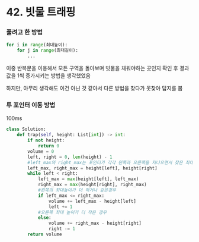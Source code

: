 # 42. 빗물 트래핑

### 풀려고 한 방법
```python 
for i in range(최대높이):
    for j in range(최대길이):
        ...
```
이중 반복문을 이용해서 모든 구역을 돌아보며 빗물을 채워야하는 곳인지 확인 후 결과값을 1씩 증가시키는 방법을 생각했었음

하지만, 아무리 생각해도 이건 아닌 것 같아서 다른 방법을 찾다가 못찾아 답지를 봄

### 투 포인터 이동 방법
100ms
```python
class Solution:
    def trap(self, height: List[int]) -> int:
        if not height:
            return 0
        volume = 0
        left, right = 0, len(height) - 1
        #left_max와 right_max는 포인터가 각각 왼쪽과 오른쪽을 지나오면서 찾은 최대 높이
        left_max, right_max = height[left], height[right]
        while left < right:
            left_max = max(height[left], left_max)
            right_max = max(height[right], right_max)
            #왼쪽의 최대높이가 더 작거나 같은경우
            if left_max <= right_max:
                volume += left_max - height[left]
                left += 1
            #오른쪽 최대 높이가 더 작은 경우
            else:
                volume += right_max - height[right]
                right -= 1
        return volume
```

